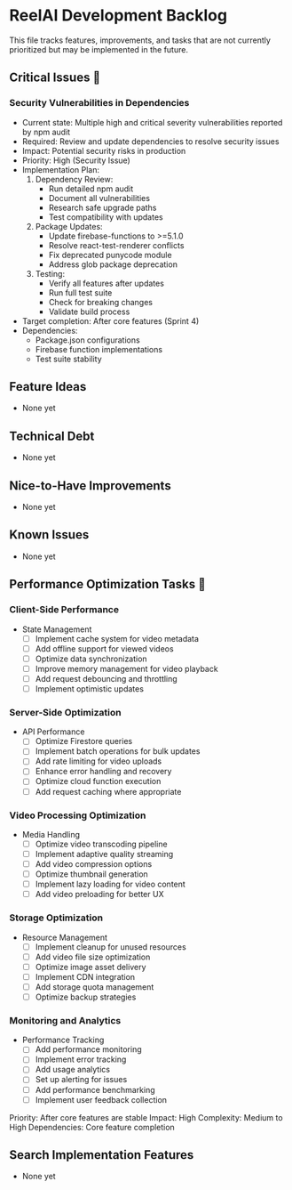 # ReelAI Development Backlog

This file tracks features, improvements, and tasks that are not currently prioritized but may be implemented in the future.

## Critical Issues 🚨

### Security Vulnerabilities in Dependencies
- Current state: Multiple high and critical severity vulnerabilities reported by npm audit
- Required: Review and update dependencies to resolve security issues
- Impact: Potential security risks in production
- Priority: High (Security Issue)
- Implementation Plan:
  1. Dependency Review:
     - Run detailed npm audit
     - Document all vulnerabilities
     - Research safe upgrade paths
     - Test compatibility with updates
  2. Package Updates:
     - Update firebase-functions to >=5.1.0
     - Resolve react-test-renderer conflicts
     - Fix deprecated punycode module
     - Address glob package deprecation
  3. Testing:
     - Verify all features after updates
     - Run full test suite
     - Check for breaking changes
     - Validate build process
- Target completion: After core features (Sprint 4)
- Dependencies:
  - Package.json configurations
  - Firebase function implementations
  - Test suite stability

## Feature Ideas
- None yet

## Technical Debt
- None yet
## Nice-to-Have Improvements
- None yet

## Known Issues
- None yet

## Performance Optimization Tasks 🚀

### Client-Side Performance
- State Management
  - [ ] Implement cache system for video metadata
  - [ ] Add offline support for viewed videos
  - [ ] Optimize data synchronization
  - [ ] Improve memory management for video playback
  - [ ] Add request debouncing and throttling
  - [ ] Implement optimistic updates

### Server-Side Optimization
- API Performance
  - [ ] Optimize Firestore queries
  - [ ] Implement batch operations for bulk updates
  - [ ] Add rate limiting for video uploads
  - [ ] Enhance error handling and recovery
  - [ ] Optimize cloud function execution
  - [ ] Add request caching where appropriate

### Video Processing Optimization
- Media Handling
  - [ ] Optimize video transcoding pipeline
  - [ ] Implement adaptive quality streaming
  - [ ] Add video compression options
  - [ ] Optimize thumbnail generation
  - [ ] Implement lazy loading for video content
  - [ ] Add video preloading for better UX

### Storage Optimization
- Resource Management
  - [ ] Implement cleanup for unused resources
  - [ ] Add video file size optimization
  - [ ] Optimize image asset delivery
  - [ ] Implement CDN integration
  - [ ] Add storage quota management
  - [ ] Optimize backup strategies

### Monitoring and Analytics
- Performance Tracking
  - [ ] Add performance monitoring
  - [ ] Implement error tracking
  - [ ] Add usage analytics
  - [ ] Set up alerting for issues
  - [ ] Add performance benchmarking
  - [ ] Implement user feedback collection

Priority: After core features are stable
Impact: High
Complexity: Medium to High
Dependencies: Core feature completion

## Search Implementation Features
- None yet
